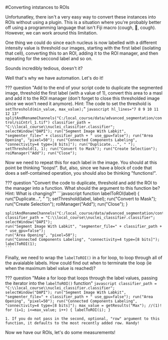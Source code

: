 #Converting intstances to ROIs

Unfortunatley, there isn't a very easy way to convert these instances into ROIs without using a plugin. This is a situation where you're probably better off using a programming language that isn't Fiji macro (cough, :snake:, cough). However, we can work around this limitation.

One thing we could do since each nucleus is now labelled with a different intensity value is threshold our images, starting with the first label (isolating that cell), converting this to an ROI, adding it to the ROI manager, and then repeating for the seccond label and so on.

Sounds incredibly tedious, doesn't it?

Well that's why we have automation. Let's do it!

??? question "Add to the end of your script code to duplicate the segmented image, threshold the first label (with a value of 1), convert this area to a masl and add it to the ROI manager (don't forget to close this thresholded image since we won't need it anymore). Hint: The code to set the threshold is `setThreshold(min_value, max_value);`"
    ```javascript hl_lines="7 8 9 10 11 12 13"
    splitAndRenameChannels("C:/local_course/data/advanced_segmentation/control/siCntrl_1.tif")
    classifier_path = "C:\\local_course\\nuclei_classifier.classifier";
    selectWindow("DAPI");
    run("Segment Image With Labkit", "segmenter_file=" + classifier_path + " use_gpu=false");
    run("Area Opening", "pixel=50");
    run("Connected Components Labeling", "connectivity=4 type=[8 bits]");
    run("Duplicate...", " ");
    setThreshold(1, 1);
    run("Convert to Mask");
    run("Create Selection");
    roiManager("Add");
    run("Close"); 
    ```

Now we need to repeat this for each label in the image. You should at this point be thinking "loops!". But, also, since we have a block of code that does a self-contained operation, you should also be thinking "functions!".

??? question "Convert the code to duplicate, threshold and add the ROI to the manager into a function. What should the argument to this function be? Hint: What is changing?"
    ```javascript
    function labelToROI(label) {
        run("Duplicate...", " ");
        setThreshold(label, label);
        run("Convert to Mask");
        run("Create Selection");
        roiManager("Add");
        run("Close");
        }

    splitAndRenameChannels("C:/local_course/data/advanced_segmentation/control/siCntrl_1.tif")
    classifier_path = "C:\\local_course\\nuclei_classifier.classifier";
    selectWindow("DAPI");
    run("Segment Image With Labkit", "segmenter_file=" + classifier_path + " use_gpu=false");
    run("Area Opening", "pixel=50");
    run("Connected Components Labeling", "connectivity=4 type=[8 bits]");
    labelToROI(1);
    ```

Finally, we need to wrap the `labelToROI()` in a for loop, to loop through all of the avaialable labels. How could find out when to terminate the loop (ie when the maximum label value is reached)?

??? question "Make a for loop that loops through the label values, passing the iterator into the `labelToROI()` function"
    ```javascript
    classifier_path = "C:\\local_course\\nuclei_classifier.classifier";
    selectWindow("DAPI");
    run("Segment Image With Labkit", "segmenter_file=" + classifier_path + " use_gpu=false");
    run("Area Opening", "pixel=50");
    run("Connected Components Labeling", "connectivity=4 type=[8 bits]");
    max_value = getResults("Max"); //(1)!
    for (i=1; i<=max_value; i++) {
        labelToROI(i);
    }
    ```

    1. If you do not pass in the second, optional, "row" argument to this function, it defaults to the most recently added row. Handy!


Now we have our ROIs, let's do some measurements!



    